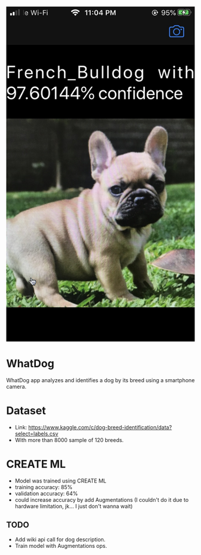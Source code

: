 ![Sample Image](sample_what_dog_app.jpg)

# WhatDog

WhatDog app analyzes and identifies a dog by its breed using a smartphone camera.

# Dataset

- Link: https://www.kaggle.com/c/dog-breed-identification/data?select=labels.csv
- With more than 8000 sample of 120 breeds.

# CREATE ML

- Model was trained using CREATE ML
- training accuracy: 85%
- validation accuracy: 64%
- could increase accuracy by add Augmentations (I couldn't do it due to hardware limitation, jk... I just don't wanna wait)

## TODO
- Add wiki api call for dog description.
- Train model with Augmentations ops.
